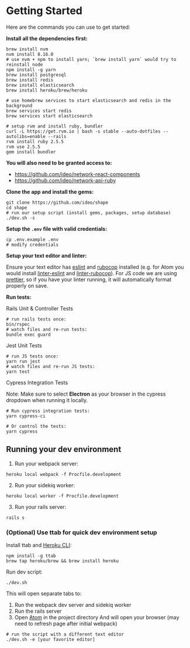 # Getting Started

Here are the commands you can use to get started:

**Install all the dependencies first:**

```
brew install nvm
nvm install 8.16.0
# use nvm + npm to install yarn; `brew install yarn` would try to reinstall node
npm install -g yarn
brew install postgresql
brew install redis
brew install elasticsearch
brew install heroku/brew/heroku

# use homebrew services to start elasticsearch and redis in the background
brew services start redis
brew services start elasticsearch

# setup rvm and install ruby, bundler
curl -L https://get.rvm.io | bash -s stable --auto-dotfiles --autolibs=enable --rails
rvm install ruby 2.5.5
rvm use 2.5.5
gem install bundler
```

**You will also need to be granted access to:**

- https://github.com/ideo/network-react-components
- https://github.com/ideo/network-api-ruby

**Clone the app and install the gems:**

```
git clone https://github.com/ideo/shape
cd shape
# run our setup script (install gems, packages, setup database)
./dev.sh -s
```

**Setup the `.env` file with valid credentials:**

```
cp .env.example .env
# modify credentials
```

**Setup your text editor and linter:**

Ensure your text editor has [eslint](https://eslint.org/) and [rubocop](https://rubocop.readthedocs.io/en/latest/) installed (e.g. for Atom you would install [linter-eslint](https://github.com/AtomLinter/linter-eslint) and [linter-rubocop](https://atom.io/packages/linter-rubocop)). For JS code we are using [prettier](https://prettier.io/), so if you have your linter running, it will automatically format properly on save.


**Run tests:**

Rails Unit & Controller Tests

```
# run rails tests once:
bin/rspec
# watch files and re-run tests:
bundle exec guard
```

Jest Unit Tests

```
# run JS tests once:
yarn run jest
# watch files and re-run JS tests:
yarn test
```

Cypress Integration Tests

Note: Make sure to select **Electron** as your browser in the cypress dropdown when running it locally.

```
# Run cypress integration tests:
yarn cypress-ci

# Or control the tests:
yarn cypress
```

## Running your dev environment

1. Run your webpack server:

```
heroku local webpack -f Procfile.development
```

2. Run your sidekiq worker:

```
heroku local worker -f Procfile.development
```

3. Run your rails server:

```
rails s
```

### (Optional) Use ttab for quick dev environment setup

Install ttab and [Heroku CLI](https://devcenter.heroku.com/articles/heroku-cli#download-and-install):

```
npm install -g ttab
brew tap heroku/brew && brew install heroku
```

Run dev script:

```
./dev.sh
```

This will open separate tabs to:

1. Run the webpack dev server and sidekiq worker
1. Run the rails server
1. Open [Atom](https://atom.io/) in the project directory
   And will open your browser (may need to refresh page after initial webpack)

```
# run the script with a different text editor
./dev.sh -e [your favorite editor]
```
